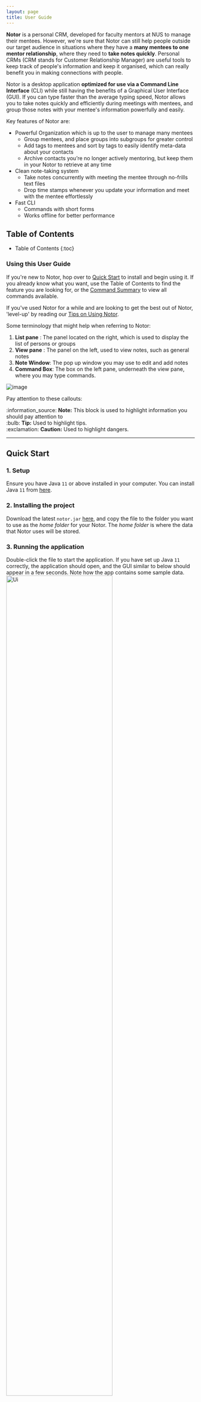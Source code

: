 ```yaml
---
layout: page
title: User Guide
---
```


**Notor** is a personal CRM, developed for faculty mentors at NUS to manage their mentees. However, we're sure that Notor can still help people outside our target audience in situations where they have a **many mentees to one mentor relationship**, where they need to **take notes quickly**. Personal CRMs (CRM stands for Customer Relationship Manager) are useful tools to keep track of people's information and keep it organised, which can really benefit you in making connections with people.

Notor is a desktop application **optimized for use via a Command Line Interface** (CLI) while still having the benefits of a Graphical User Interface (GUI). If you can type faster than the average typing speed, Notor allows you to take notes quickly and efficiently during meetings with mentees, and group those notes with your mentee's information powerfully and easily.

Key features of Notor are:

* Powerful Organization which is up to the user to manage many mentees
  * Group mentees, and place groups into subgroups for greater control
  * Add tags to mentees and sort by tags to easily identify meta-data about your contacts
  * Archive contacts you’re no longer actively mentoring, but keep them in your Notor to retrieve at any time
* Clean note-taking system
  * Take notes concurrently with meeting the mentee through no-frills text files
  * Drop time stamps whenever you update your information and meet with the mentee effortlessly
* Fast CLI
  * Commands with short forms
  * Works offline for better performance

<div style="page-break-after: always;"></div>

## Table of Contents
* Table of Contents
{:toc}

<div style="page-break-after: always;"></div>

### Using this User Guide

If you're new to Notor, hop over to [Quick Start](#quick-start) to install and begin using it. If you already know what you want, use the Table of Contents to find the feature you are looking for, or the [Command Summary](#command-summary) to view all commands available. 

If you've used Notor for a while and are looking to get the best out of Notor, 'level-up' by reading our [Tips on Using Notor](#tips-on-using-notor).

Some terminology that might help when referring to Notor:
1. **List pane** : The panel located on the right, which is used to display the list of persons or groups
2. **View pane** : The panel on the left, used to view notes, such as general notes
3. **Note Window**: The pop up window you may use to edit and add notes
4. **Command Box**: The box on the left pane, underneath the view pane, where you may type commands.

![image](images/NotorLabelled.png)

Pay attention to these callouts:

<div markdown="span" class="alert alert-info">:information_source: <strong>Note:</strong>
This block is used to highlight information you should pay attention to
</div>

<div markdown="span" class="alert alert-primary">:bulb: <strong>Tip:</strong>
Used to highlight tips.
</div>

<div markdown="span" class="alert alert-warning">:exclamation: <strong>Caution:</strong>
Used to highlight dangers.
</div>
<div style="page-break-after: always;"></div>

--------------------------------------------------------------------------------------------------------------------


<a name = "quick-start"></a>
## Quick Start
### 1. Setup
Ensure you have Java `11` or above installed in your computer. You can install Java `11` from [here](https://www.oracle.com/java/technologies/downloads/#java11-windows).
### 2. Installing the project
Download the latest `notor.jar` [here](https://github.com/AY2122S1-CS2103T-W08-1/tp/releases), and copy the file to the folder you want to use as the _home folder_ for your Notor. The *home folder* is where the data that Notor uses will be stored.

<div style="page-break-after: always;"></div>

### 3. Running the application
Double-click the file to start the application. If you have set up Java `11` correctly, the application should open, and the GUI similar to below should appear in a few seconds.
Note how the app contains some sample data. <br>
<img src="images/Ui.png" alt="Ui" width="75%" height="75%">

<div style="page-break-after: always;"></div>

### 4. Try Running Examples!

Type the command in the command box and press Enter to execute it. e.g. Typing **help** and pressing Enter will
open the help window. <br>

If you'd like a guided tour of a few of Notor's features, go to [Appendix: Tutorial](#tutorial) to try Notor out. We recommend this if you have never used Notor before.

Otherwise, you can jump right into it! Here are a few other commands you can try:

* `person /list` : Lists all contacts.
* `person 3 /delete` : Deletes the 3rd contact (contact with index number 3) shown in the current list.
* `person User /create` : Creates a person named User.
* `group Orbital /create` : Creates a group named Orbital.
* `person 3 /add g:Orbital` : Adds the person with index 3 to the group Orbital.
* `group /list` : Lists all groups.
* `group 1 /note` : Edits the group note for the group with index number 1.
* `group 1 /create n:Artemis` : Creates a subgroup Artemis inside the group with index number 1.
* `clear` : Deletes all contacts.
* `exit` : Exits the application. <br>

Refer to the [Command Breakdown](#features) below for more details on each command.

<div style="page-break-after: always;"></div>

--------------------------------------------------------------------------------------------------------------------

<a name = "features"></a>
## Command Breakdown
What follows is a detailed breakdown of all the commands Notor has available and what they do. All the commands have a shortened command format to make typing them easier.

<div markdown="block" class="alert alert-info">

**Notes about the command format:**<br>
* Words in `UPPER_CASE` are the parameters to be supplied by the user.<br>
  e.g. in `person /create n:NAME`, `NAME` is a parameter which can be used as `/create n:John Doe`.
* Round brackets `()` refer to COMPULSORY arguments.<br>
  e.g. `g:(GROUP_NAME)` means that the group name must be entered at that position.
* Items in square brackets are optional.<br>
  e.g. `n:NAME [g:GROUP_NAME]` can be used as `n:Elton g:Orbital` or as `n:Elton`.
* Items with `…`​ after them can be used multiple times including zero times, with a comma separating terms.<br>
  e.g. `[t/TAG…​]` can be used as ` ` (i.e. 0 times), `t:tag1, tag2, tag3` etc.
* Parameters can be in any order.<br>
  e.g. if the command specifies `g:GROUP_NAME sg:SUBGROUP_NAME`, `sg:SUBGROUP_NAME g:GROUP_NAME` is also acceptable.
* If a parameter is expected only once in the command, but you specified it multiple times, only the last occurrence of the parameter will be taken.<br>
  e.g. if you specify `p:12341234 p:56785678`, only `p:56785678` will be taken.
* Extraneous parameters for commands that do not take in parameters (such as `help`, `exit` and `clear`) will be ignored.<br>
  e.g. if the command specifies `help 123`, it will be interpreted as `help`.
</div>

<div style="page-break-after: always;"></div>

<a name = "general-command"></a>
### General Commands

#### _Viewing help_

Displays a summary of commands, as well as a link you can copy to get to this full user guide.

| Format      | What the command does          |
|-------------|--------------------------------|
| `help`      | Opens the help panel           |
| `h`         | Same as above                  |

<div markdown="span" class="alert alert-primary">:bulb: <strong>Tip:</strong>
You don't even need to use the help command to get help! If you type in a command with no arguments and the command requires arguments, the error message should help you come up with the right command.
</div>

#### _Clearing all entries_

Clears all entries from Notor. This means that all your contacts, as well as the groups you keep them in, will be removed.

| Format      | Short Format    |
|-------------|-----------------|
| `clear`     | `c`             |

<div markdown="span" class="alert alert-warning">:exclamation: <strong>Caution:</strong>
  Data will be deleted and **will not be saved**. The intended use of this
  command is to clear the dummy starting data, but you can also use it to reset your Notor from within the program.
</div>

<div style="page-break-after: always;"></div>

#### _Exiting the program_
Exits the program and saves your data.

| Format      | Short Format    |
|-------------|-----------------|
| `exit`      | `e`             |

<a name = "exporting-data"></a>
#### _Exporting data_

Exports all the data of Notor into a CSV file to Notor's home directory.

| Format   | Short Format |
|----------|--------------|
| `export` | `exp`        |

You can usually find the exported data in the home directory that contains Notor. The data file indicates the exported data, and the time and date when you exported the data.

<img src="images/Export.png" alt="export" width="10%" height="10%">

The data exported will be displayed as follows:

<img src="images/Exported.png" alt="exported" width="60%" height="60%">

<div style="page-break-after: always;"></div>

<a name = "person-command"></a>
### Working with people
The base functionality of Notor is allowing you to maintain notes on people who you mentor. These are the commands you can use with the `person` prefix to manage your contacts.

<div markdown="span" class="alert alert-warning">:exclamation: <strong>Caution:</strong>
The following commands only work when persons are listed in Notor (visible in the list pane).
</div> <br>

#### _Creating a person_

Creates a person's contact card within Notor. When creating this person, you can pass optional arguments to fill out more information about them in a single command.

| Format                                                                        | Example                                                                    | What the example does                                                                                                                                                                   |
|-------------------------------------------------------------------------------|----------------------------------------------------------------------------|-----------------------------------------------------------------------------------------------------------------------------------------------------------------------------------------|
| `person (NAME) /create [p:PHONE] [e:EMAIL] [t:TAG1,TAG2,...] [g:GROUP_INDEX]` | `person John Lim /create p:91119111 e:notor@notor.com t:scholar g:1` | Creates the contact `John Lim`, with a phone number of `9111911`, and email of `notor@notor.com`. John is tagged with `scholar` and belongs to the group at index `1`              |
| `p (NAME) /c [p:PHONE] [e:EMAIL] [t:TAG1,TAG2,...] [g:GROUP_INDEX]`           | `p Dhruv Chopra /c p:92229222 e:notor@notor.com t:AI, Crypto g:2`          | Creates the contact `Dhruv Chopra`, with a phone number of `9222922`, and email of `dhruv.chopra@u.nus.sg`. Dhruv is tagged with `AI` and `Crypto`, and belongs to the group at index `2` |


<div markdown="block" class="alert alert-info">:information_source: <strong>Notes on parameters:</strong>
* Creates a person with the `NAME`. This name cannot start with a number.
* Optional arguments:
  * `PHONE`: Phone number of the person.
  * `EMAIL`: Email of the person.
  * `TAG1,TAG2..`: Tag(s) that describe the person.
  * `GROUP_INDEX`: Index of the group in Notor to add the person to.
* The person cannot have the same name as someone else in the group.<p>
</div>

<div markdown="span" class="alert alert-primary">:bulb: <strong>Tip:</strong>
Notor minimizes what you need to remember. To add the person to a group, you need to have groups displayed in the list panel, so that you can select the group by its index instead of memorising and typing its name.
</div>

<div style="page-break-after: always;"></div>

#### _Adding a person to a group or subgroup_

Adds a person at the given index `INDEX` to a specified group. To add a person to a subgroup, include the subgroup parameter.

| Format                                                | Example                              | What the example does                                                                                  |
|-------------------------------------------------------|--------------------------------------|--------------------------------------------------------------------------------------------------------|
| `person (INDEX) /add (g:GROUP_NAME)`                  | `person 1 /add g:Orbital`            | Add the person at index `1` to the group `Orbital`                                                       |
| `p (INDEX) /a (g:GROUP_NAME)`                         | `p 2 /a g:Alumni`                    | Add the person at index `2` to the group `Alumni`                                                        |
| `person (INDEX) /add (g:GROUP_NAME sg:SUBGROUP_NAME)` | `person 3 /add g:Orbital sg:Artemis` | Add the person at index `3` to the subgroup `Artemis` which is contained within the group `Orbital`      |
| `p (INDEX) /a (g:GROUP_NAME sg:SUBGROUP_NAME)`        | `p 2 /a g:Alumni sg:Class 2010`      | Add the person at index `4` to the subgroup  `Class 2010`  which is contained within the group  `Alumni` |

<div markdown="span" class="alert alert-primary">:bulb: <strong>Tip:</strong>
Notor considers people within a subgroup as also being within the group that contains it (the supergroup). Hence, if you later try to [list all persons in group](#list-persons-in-group), anyone within a subgroup will also be listed.
</div>

<div style="page-break-after: always;"></div>

#### _Deleting a person_

Removes the contact and the data saved for a person from Notor.

| Format                  | Example            | What the example does         |
|-------------------------|--------------------|-------------------------------|
| `person (INDEX) /delete`| `person 1 /delete` | Deletes the person at index `1` |
| `p (INDEX) /d`          | `p 3 /d`           | Deletes the person at index `3` |

<div markdown="span" class="alert alert-warning">:exclamation: <strong>Caution:</strong>
Data will be deleted and **will not be saved**. Be careful when deleting people. You may prefer to [archive them](#archiving-people) or make a backup of your data first by [exporting the data](#exporting-data).
</div>

<div style="page-break-after: always;"></div>

#### _Editing a person_

Edits the data of the person at the index `INDEX` in the List Pane and replaces the fields specified with the new parameters.

| Format                                              | Example                                           | What the example does                                                                                          |
|-----------------------------------------------------|---------------------------------------------------|----------------------------------------------------------------------------------------------------------------|
| `person (INDEX) /edit [n:NAME] [p:PHONE] [e:EMAIL]` | `person 1 /edit n:Amira e:amira.hannah@gmail.com` | Changes the name of the person at index `1` to `Amira` and also change their email to `amira.hannah@gmail.com` |
| `p (INDEX) /e [n:NAME] [p:PHONE] [e:EMAIL]`         | `p 2 /e n:Tan See Kiat p:93339333`                | Change the name of the person at index `2` to `Tan See Kiat` and also change their phone number to `93339333`  |

<div markdown="block" class="alert alert-info">:information_source: <strong>Note:</strong>
* Please specify at least one field to be edited.
* Optional arguments:
  * `NAME`: Name of the person.
  * `PHONE`: Phone number of the person.
  * `EMAIL`: Email of the person.
* You cannot change the name of the person to the same name as someone else in the group.
</div>

#### _Removing a person from group_

Removes a person from a group or a subgroup. To remove a person from a subgroup, include the subgroup parameter along with the group it is under.

| Format                                                   | Example                                 | What the example does                                                                             |
|----------------------------------------------------------|-----------------------------------------|---------------------------------------------------------------------------------------------------|
| `person (INDEX) /remove (g:GROUP_NAME)`                  | `person 1 /remove g:Orbital`            | Remove the person at index  `1`  from the group  `Orbital`                                        |
| `p (INDEX) /r (g:GROUP_NAME)`                            | `p 2 /r g:Final Year Project`           | Remove the person at index `2` from the group `Final Year Project`                                |
| `person (INDEX) /remove (g:GROUP_NAME sg:SUBGROUP_NAME)` | `person 1 /remove g:Orbital sg:Group A` | Remove the person at index  `1`  from the group  `Group A` which is the subgroup of `Orbital`. The person is still in the group `Orbital`|
| `p (INDEX) /r (g:GROUP_NAME sg:SUBGROUP_NAME)`           | `p 2 /r g:Research sg:AI focus`         | Remove the person at index  `2`  from the group  `AI focus`  which is the subgroup of  `Research`. The person is still in the group `Research`|

#### _Taking notes for a person_

Opens a note window pop-up to take notes in.

<img src="images/PersonNote.png" alt="personNote" width="75%" height="75%">

| Format                 | Example          | What the example does                                          |
|------------------------|------------------|----------------------------------------------------------------|
| `person (INDEX) /note` | `person 1 /note` | Opens the note window which belongs to the person at index `1` |
| `p (INDEX) /n`         | `p 2 /n`         | Opens the note window which belongs to the person at index `2` |

<div markdown="span" class="alert alert-primary">:bulb: <strong>Tip:</strong>
For keyboard shortcuts within the note, you can reference [tips on using Notor](#tips-on-using-notor).
</div>
 
  
<div style="page-break-after: always;"></div>

#### _Clearing notes of a person_

Removes the note of the person at the given `INDEX` in the List Pane.

| Format                      | Example               | What the example does                       |
|-----------------------------|-----------------------|---------------------------------------------|
| `person (INDEX) /clearnote` | `person 1 /clearnote` | Removes the note of the person at index `1` |
| `p (INDEX) /cn`             | `p 2 /cn`             | Removes the note of the person at index `2` |

<div markdown="span" class="alert alert-warning">:exclamation: <strong>Caution:</strong>
Data will be deleted and **will not be saved**. Be careful.
</div>

#### _Tagging a person_

Add tags to an existing person. Please specify at least one tag to be added.

| Format                                  | Example                          | What the example does                                      |
|-----------------------------------------|----------------------------------|------------------------------------------------------------|
| `person (INDEX) /tag [t:TAG1,TAG2,...]` | `person 1 /tag t:friends,family` | Tag person with index  `1`  with  `friends`  and  `family` |
| `p (INDEX) /t [t:TAG1,TAG2,...]`        | `p 2 /t t:friday`                | Tag person with index `2` with `friday`                    |

<div markdown="block" class="alert alert-info">:information_source: <strong>Note:</strong><br>
What are tags? Well, tags can be used to flag information about a person that you want to highlight and find later. Tags are searchable, while notes are not. Some ideas of what you could use tags for are ... <br>
* Areas of interest the mentee has
* Graduation year
* Where they are currently or have previously worked
* Outstanding qualities they might have
* The day you usually meet this mentee

</div>
<div style="page-break-after: always;"></div>

#### _Untagging a person_

Removes tag(s) from an existing person.

| Format                                    | Example                            | What the example does                                                   |
|-------------------------------------------|------------------------------------|-------------------------------------------------------------------------|
| `person (INDEX) /untag [t:TAG1,TAG2,...]` | `person 1 /untag t:friends,family` | For the person at index  `1`, remove the tags  `friends`  and  `family` |
| `p (INDEX) /ut [t:TAG1,TAG2,...]`         | `p 2 /t ut:friday`                 | For the person at index  `2` , remove the tag `friday`                  |

#### _Clearing tags from a person_

Removes all the tags from an existing person. Use with caution.

| Format                      | Short Format     |
|-----------------------------|------------------|
| `person (INDEX) /cleartags` | `p (INDEX) /ct`  |



<a name = "archiving-people"></a>
### Archiving People
Archiving people allows you to only view the contacts you are actively managing, while still keeping the information
of older mentees within Notor. You might also want to view the [Export](#exporting-data) command. You can restore
archived mentees at any time.

#### _Archiving a person_
Archives a single person by their index.

<img src="images/personArchive.png" alt="personArchive" width="75%" height="75%">

| Format                  | Example           | What the example does          |
|-------------------------|-------------------|--------------------------------|
| `person (INDEX) /archive`| `person 1 /archive` | Archives the person at index `1` |
| `p (INDEX) /ar`          | `p 2 /ar`          | Archives the person at index `2` |

<div style="page-break-after: always;"></div>

#### _Archiving All_
Archives every person displayed in the list panel.

| Format   | Short Format |
|----------|--------------|
| `person /archive`| `person /ar`|


#### _Listing Archived Persons_
Shows the list of archived Persons.

<img src="images/archivePersonList.png" alt="archiveList" width="75%" height="75%">

| Format   | Short Format |
|----------|--------------|
| `person /listarchive` | `p /lar`|


<div style="page-break-after: always;"></div>

#### _Unarchiving_ 
Restores an archived person back to your person list in Notor.

| Format                    | Example        | What the example does                                        |
|---------------------------|----------------|--------------------------------------------------------------|
| `person (INDEX) /unarchive` | `p 1 /unarchive` | Restores archived person at index `1` back to your person list |
| `p (INDEX) /uar `           | `p 2 /uar`       | Restores archived person at index `2` back to your person list |

<div markdown="span" class="alert alert-warning">:exclamation: <strong>Caution:</strong>
You must be on the list of archived persons in order to use this command, as it needs the index of the person to unarchive.
</div>

<a name = "group-command"></a>

### Working with groups/subgroups
You can also create a group to organize people based on their common traits. In addition to groups, you can also create a subgroup
of a group to organize people based on a more specific category. 


<div markdown="block" class="alert alert-primary">:bulb: <strong>Tip:</strong>
You can sort your contacts in Notor by the group that they are in, as well as taking general notes 
on the group. A few ideas on how you can use groups are:

<ul>
  <li>Group people you tend to talk to together. When meeting them, you can sort your Notor by that group, so that you can reference just their contacts</li>
  <li>Group mentees with common interests. This makes it convenient if you want to reach out to all mentees with a certain shared interest</li>
  <li>Group mentees who you need to achieve certain checkpoints with. For example, if in your job as a mentor
    you must find out from every mentee a certain list of goals, you can put this checklist into Notor as a group note, then reference it as you contact each mentee.</li>
</ul>
</div>

<div markdown="span" class="alert alert-warning">:exclamation: <strong>Caution:</strong>
All group commands except **Creating a group** will only work when groups or subgroups are listed.
</div>

<div style="page-break-after: always;"></div>

#### _Creating a group_

Creates a group.

| Format                     | Example               | What the example does         |
|----------------------------|-----------------------|-------------------------------|
| `group (GROUP_NAME) /create` | `group Orbital /create` | Creates a group named `Orbital` |
| `g (GROUP_NAME) /c`          | `g FYP /c`              | Creates a group named `FYP`     |

<div markdown="block" class="alert alert-info">:information_source: <strong>Note:</strong>
  * You cannot create a group with name starting with a number, and may contain `-` or `.` characters
  * The new group must not have a same name with other existing groups.
</div>

<div markdown="span" class="alert alert-primary">:bulb: <strong>Tip:</strong>
You can execute this command no matter what list is in the List Pane.
</div>

<div style="page-break-after: always;"></div>

#### _Deleting a group_

Deletes an existing group at the index `INDEX` specified.

| Format                | Example         | What the example does       |
|-----------------------|-----------------|-----------------------------|
| `group (INDEX) /delete` | `group 1 /delete` | Deletes the group at index `1`|
| `g (INDEX) /d`         | `group 2 /d`      | Deletes the group at index `2`|

<div markdown="span" class="alert alert-warning">:exclamation: <strong>Caution:</strong>
  You can only execute this command when groups are listed in the list pane.
</div>

#### _Creating a subgroup_

Creates a new subgroup.

| Format                                | Example                   | What the example does                                    |
|---------------------------------------|---------------------------|----------------------------------------------------------|
| `group (INDEX) /create n:SUBGROUP_NAME` | `group 1 /create n:Artemis` | Creates a new subgroup named `Artemis` in group at index `1` |
| `g (INDEX) /c n:SUBGROUP_NAME`         | `g 2 /create n:Year2`       | Creates a new subgroup named `Year2` in group at index `2`    |

<div markdown="block" class="alert alert-info">:information_source: <strong>Note:</strong>
  * This name cannot start with a number, and may contain `-` or `.` characters.
  * The new subgroup must not have the same name as other existing subgroups in the same group.
</div>

<div style="page-break-after: always;"></div>

#### _Adding notes to a group or subgroup_

Opens a pop-up a note window to add note to group or subgroup.

| Format              | Example       | What the example does                                                        |
|---------------------|---------------|------------------------------------------------------------------------------|
| `group (INDEX) /note` | `group 1 /note` | Opens a pop-up window where you can edit notes for group/subgroup at index `1` |
| `group (INDEX) /n`   | `g 2 /n`        | Opens a pop-up window where you can edit notes for group/subgroup at index `2` |

<div markdown="span" class="alert alert-info">:bulb: <strong>Tip:</strong>
You can open add notes to multiple groups at the same time by executing the command multiple times.
</div>

#### _Clearing notes of a group or subgroup_

Removes note of an existing group or subgroup.

| Format                   | Example            | What the example does                         |
|--------------------------|--------------------|-----------------------------------------------|
| `group (INDEX) /clearnote` | `group 1 /clearnote` | Removes the note of group/subgroup at index `1` |
| `g (INDEX) /cn`            | `g 2 /cn`           | Removes the note of group/subgroup at index `2` |

<div style="page-break-after: always;"></div>

## Filtering with Notor

Sometimes, you will want to view all people, groups, subgroups to understand what you have saved in your Notor. 
At other times, you will want to find those which fit into certain parameters. Here are the ways to view a subset of your data.

### List

List can show all persons, groups, subgroups which you have added to Notor.
It can also list archived persons: see [Archiving People](#archiving-people).

#### _Listing all persons_

Lists all persons in the list panel.


| Format       | What the command does |
|--------------|-----------------------|
| `person /list` | List all persons      |
| `p /l`        | List all persons      |

<div style="page-break-after: always;"></div>

#### _Listing all groups_

Lists all groups in the list panel.


| Format      | What the command does          |
|-------------|--------------------------------|
| `group /list` | Lists all groups in list panel |
| `g /l`        | Lists all groups in list panel |

<div style="page-break-after: always;"></div>

<a name = "list-persons-in-group"></a>
#### _Listing all persons in a group or subgroup_

Lists all persons in that group or subgroup.<br>

| Format               | Example        | What the example does                         |
|----------------------|----------------|-----------------------------------------------|
| `person (INDEX) /list` | `person 2 /list` | List all persons in group/subgroup at index `2` |
| `p (INDEX) /l`         | `p 3 /list`      | List all persons in group/subgroup at index `3` |


<div markdown="block" class="alert alert-info">:information_source: <strong>Note:</strong>
  * Only works if you have listed out all groups or subgroups in Notor.
  * Lists all persons of a group or subgroup that is at the given `INDEX`.
  * Do not confuse this with the list all subgroups command, whose first command word is `group`.
</div>

<div markdown="span" class="alert alert-warning">:exclamation: <strong>Caution:</strong>
Only works if you have listed out all groups or subgroups in Notor.
</div>

#### _Listing all subgroups in a group_

Lists all the subgroups within a group.

| Format              | Example       | What the example does                   |
|---------------------|---------------|-----------------------------------------|
| `group (INDEX) /list` | `group 3 /list` | Lists all subgroups of group at index `3` |
| `g (INDEX) /l`        | `g 2 /l`        | Lists all subgroups of group at index `2` |

<div markdown="span" class="alert alert-warning">:exclamation: <strong>Caution:</strong>
Do not confuse this with the list all persons in a group command, whose first command word is <code>person</code>.
</div> <br>

<div style="page-break-after: always;"></div>

### Find

Find allows you to obtain the results that match with the keyword specified. You can filter in this way on people, groups, and subgroups. In addition, you may add additional parameters to your search, in order to narrow the search further.

#### _Finding persons_

Finds all persons that match your search term. You may search for substrings within a persons name, or for tags the user must be tagged with. If you specify multiple search terms, only those people which match ALL criteria will be returned.

| Format                                        | Example                        | What the example does                                                  |
|-----------------------------------------------|--------------------------------|------------------------------------------------------------------------|
| `person /find [n:NAME_QUERY] [t:TAG1, TAG2...]` | `person /find n:Elton t:CS2103T` | Find all persons that that match `Elton` with tag that match `CS2103T` |
| `p /f [n:NAME_QUERY] [t:TAG1, TAG2...] `        | `p /f t:SWE`                     | Find all persons with tag that match `SWE`                             |

<div markdown="block" class="alert alert-info">:information_source: <strong>Note:</strong>
  * Finds all persons that match with given `NAME_QUERY`, or are tagged with the tags specified.
  * The query for the name will match if the string exists within the name, regardless of case: `jo` will match `John` and `joanne`.
  * Tags must be spelled exactly. You may specify more than one tag.
  * While the parameters have been marked optional, you must specify at least one of the parameters if you want to filter the results.
</div>

<div style="page-break-after: always;"></div>

#### _Finding groups or subgroups_

Finds all the groups/subgroups with the keyword specified. This will search for the keyword within the group's name.
Use after you have listed out all groups or subgroups.

| Format                   | Example               | What the example does                             |
|--------------------------|-----------------------|---------------------------------------------------|
| `group /find n:QUERY_NAME` | `group /find n:Artemis` | Finds all the groups/subgroups that match `Artemis` |
| `g /f n:QUERY_NAME`        | `g /f n:CS2103`         | Finds all the groups/subgroups that match `CS2103`  |

<div markdown="block" class="alert alert-info">:information_source: <strong>Note:</strong>
  * Finds all the groups/subgroups that match the `KEYWORD`.
  * Substrings will match: `art` will match `Art Jammers`, `Smart cookie`, and `Artemis`
</div>

## Miscellaneous information

### Saving the data

Notor data are saved in the hard disk automatically after any command that changes the data. There is no need to save manually.

### Editing the data file

Notor data are saved as a JSON file in Notor's Directory. Advanced users are welcome to update data
directly by editing that data file.

<div markdown="span" class="alert alert-warning">:exclamation: <strong>Caution:</strong>
If your changes to the data file makes its format invalid, Notor will 
discard all data and start with an empty data file at the next run.
</div>


<div style="page-break-after: always;"></div>

--------------------------------------------------------------------------------------------------------------------

<a name = "tips-on-using-notor"></a>

## Tips on Using Notor

### Keeping Track of Successfully Executed Command History
Notor keeps tracks of successfully executed commands in the current instance,  allowing you to navigate through with Up arrow key starting from the most recent command.
Users can also use the Down arrow key to navigate back to the more recent command when they are navigating with Up arrow key.

### Keyboard Shortcuts
Notor has keyboard shortcuts to give you added convenience and allow you to control Notor using your keyboard alone. Here are the shortcuts we have available.

####Pop-Up Window

You can navigate the buttons in a pop-up window using the arrow keys. On Windows and Linux, 
select the button by pressing enter; on MacOS, press space.

#### Shortcut Keys for Note Window

Shortcut Key            | Linux/Window                                   | MacOS
------------------------|------------------------------------------------|---------------------------------------
**TimeStamp**           | `Ctrl + T`                                     | `Cmd + T`
**Save**                | `Ctrl + S`                                     | `Cmd + S`
**Quit without Saving** | `Ctrl + W`                                     | `Cmd + W`
**Save and Quit**       | `Ctrl + Q`                                     | `Cmd + Q`

<div markdown="block" class="alert alert-info">:information_source: <strong>Note:</strong>
* <strong>Timestamp: </strong> shortcut key types the current date and time in Note Window in this format <code>E, MMM dd yyyy HH:mm"</code>. <br>
* Example: `Fri., Oct. 22 2021 00:07`
</div>

<div style="page-break-after: always;"></div>

<a name = "command-summary"></a>

## Command Summary

<div markdown="block" class="alert alert-info">:information_source: <strong>Note:</strong>
* Round brackets `()` refer to COMPULSORY arguments.
* Square brackets `[]` refer to optional arguments.
</div>

### General
Refer to the details of the general commands [here](#general-command).

Action     | Format   | Short Format
-----------|----------|----------
**Help**   | `help`   | `h`
**Exit**   | `exit`   | `e`
**Clear**  | `clear`  | `c`
**Export** | `export` | `exp`


### Person
Refer to the details of Person commands [here](#person-command).

--------------------------------------------------------------------------------------------------------------------

Action                    | Format                                                                        | Short Format
--------------------------|-------------------------------------------------------------------------------|--------------------------------------------------------------------
**Create**                | `person (NAME) /create [p:PHONE] [e:EMAIL] [t:TAG1,TAG2,...] [g:GROUP_INDEX]` | `p (NAME) /c [p:phone] [e:email] [t:TAG1,TAG2,...] [g:GROUP_INDEX]`
**Edit**                  | `person (INDEX) /edit [n:NAME] [p:PHONE] [e:EMAIL]`                           | `p (INDEX) /e [n:NAME] [p:phone] [e:email]`
**Delete**                | `person (INDEX) /delete`                                                      | `p (INDEX) /d`
**Add Group**             | `person (INDEX) /add (g:GROUP_NAME) `                                         | `p (INDEX) /a (g:GROUP_NAME)`
**Add SubGroup**          | `person (INDEX) /add (g:GROUP_NAME sg:SUBGROUP_NAME) `                        | `p (INDEX) /a (g:GROUP_NAME sg:SUBGROUP_NAME)`
**Remove Group**          | `person (INDEX) /remove (g:GROUP_NAME) `                                      | `p (INDEX) /r (g:GROUP_NAME)`
**Remove SubGroup**       | `person (INDEX) /remove (g:GROUP_NAME sg:SUBGROUP_NAME) `                     | `p (INDEX) /r (g:GROUP_NAME sg:SUBGROUP_NAME)`
**Note**                  | `person (INDEX) /note`                                                        | `p (INDEX) /n`
**Clear Note**            | `person (INDEX) /clearnote`                                                   | `p (INDEX) /cn`
**Tag**                   | `person (INDEX) /tag [t:TAG1,TAG2,...]`                                       | `p (INDEX) /t [t:TAG1,TAG2,...]`
**Untag**                 | `person (INDEX) /untag [t:TAG1,TAG2,...]`                                     | `p (INDEX) /ut [t:TAG1,TAG2,...]`
**Clear Tags**            | `person (INDEX) /cleartags`                                                   | `p (INDEX) / ct`
**List Persons**          | `person /list`                                                                | `p /l`
**List Persons in Group or SubGroup** | `person (INDEX) /list`                                            | `p [INDEX] /l`
**Find**                  | `person /find (n:QUERY)`                                                      | `p /f (n:QUERY)`
**Archive**               | `person (INDEX) /archive`                                                     | `p (INDEX) /ar`
**Archive All**           | `person /archive`                                                             | `p /ar`
**List Archived Persons**       | `person /listarchive`                                                           | `p /lar`
**Unarchive**             | `person (INDEX) /unarchive`                                                   | `p (INDEX) /uar`

<div markdown="block" class="alert alert-warning">:exclamation: <b>Caution:</b>
For the <b>Add</b> and <b>Remove</b> commands, please make sure that the <code>GROUP_NAME</code> is typed exactly as how it is spelt on
the card.

</div>

<div markdown="block" class="alert alert-info">:information_source: <strong>Note:</strong>

  * For the <strong>Create</strong> and <strong>List</strong> commands, if you want to automatically add them to a group, 
    please use the <b>List</b> command to make sure the <code>Group</code> you want to use the command on is displayed 
    before using them via <code>GROUP_INDEX</code>.
  * For the <b>List</b> commands, to view list of persons in a particular subgroup, you should first use <b>List</b> 
    command to list out all the subgroups in a Group you want to view, then list out the persons inside that subgroup 
    by <b>List</b> command with the <code>GROUP_INDEX</code> you want to list out.

</div>

<div style="page-break-after: always;"></div>

### Group
Refer to the details of the group commands [here](#group-command).

Action                 | Format                                         | Short Format
-----------------------|------------------------------------------------|---------------------------------------
**Create Group**       | `group (GROUP_NAME) /create` | `g (GROUP_NAME) /c`
**Create Subgroup**    | `group (INDEX) /create n:SUBGROUP_NAME`        | `g (INDEX) /c n:SUBGROUP_NAME`
**Delete**             | `group (INDEX) /delete`                        | `g (INDEX) /d`
**Note**               | `group (INDEX) /note`                          | `g (INDEX) /n`
**List Groups**        | `group /list`                                  | `g /l`
**List Out Subgroups** | `group (INDEX) /list`                          | `g (INDEX) /l`
**Find**               | `group /find (n:QUERY)`                        | `g /f (n:QUERY)`

<div markdown="span" class="alert alert-warning">:exclamation: <strong>Caution:</strong>
Before using the group actions, remember to use <code>g /list</code> or <code>g /find</code> 
to change the list display so that you can access the indexes of the group.
</div>

<div markdown="span" class="alert alert-info">:information_source: <strong>Note:</strong>
For the <b>List</b> command, the <code>INDEX</code> argument can be either a <code>Group</code> or a <code>Person</code>, 
depending on what is in the list display.
You can change the list display using <code>person /list</code> or <code>group /list</code>.
</div>


<div style="page-break-after: always;"></div>

## FAQ

**Q**: How do I transfer my data to another Computer?<br>
**A**: Install the app in the other computer and overwrite the empty data file it creates with the file that contains
the data of your previous Notor home folder.

## What's next!

In the future, we would like to implement these features to enhance the experiences of mentors in using Notor:
  * View command for the viewing pane to support viewing other types of notes and command summary through the help command.
  * Different UI settings for the users to choose the color scheme they prefer.
  * Expand help window to improve user's experience in looking for help.
  * Import command to support importing data from CSV into Notor.
  * Tagging for groups.
  * And...more! Feel free to contact the team and share your suggestions at e0588244@u.nus.edu.

<div style="page-break-after: always;"></div>

<a name = "tutorial"></a>
## Appendix: Tutorial

When you open Notor for the first time, you will see some dummy data for you to test out commands on. You can try out these commands sequentially to get familiar with Notor:

1. **`person /list`** : First, type this in to list all the people you have saved as contacts.

   <img src="images/Example1.png" alt="example1" width="75%" height="75%">

2. **`person 3 /delete`** : Use this command to delete the 3rd contact you have saved in Notor. This is the one listed at the 3rd index. In the example below `Charlotte Oliviero` will be removed.

   <img src="images/Example2.png" alt="example2" width="75%" height="75%">

3. **`person User /create`** : To create a new contact person, type in this command. You can replace `User` with a name of your choice.

   <img src="images/Example3.png" alt="example3" width="75%" height="75%">

4. **`group CS2103T /create`** : To create a new group, type in this command. You can replace `CS2103T` with any group
   name you want.
   <img src="images/Example4.png" alt="example4" width="75%" height="75%">

5. **`person 3 /add g:CS2103T`** : Now, if you want to add the person with index `3` to the group `CS2103T`. In the example shown below, the user named `David Li` will be added to the group `CS2103T`.
   <img src="images/Example5.png" alt="example5" width="75%" height="75%">

6. **`group /list`** : To refer to the current group list, you can simply type in this command.
   <img src="images/Example6.png" alt="example6" width="75%" height="75%">

7. **`group 1 /note`** : Edit the notes of the group with index number `1` with this command -- in the example below, `Orbital` is the group you will take notes on

   <img src="images/Example7.png" alt="example7" width="75%" height="75%">
   When the note window pops up, you can type whatever you like. Use the keyboard shortcut `Ctrl + T` to drop the timestamp you opened the note. When you are done, press `Ctrl + Q` to exit the note window and save what you wrote.

8. **`group 1 /create n:Gemini`** : This command creates a new subgroup inside the group at index `1`. In the following example, a new subgroup called `Orbital_Gemini` is created from the parent group `Orbital`. The syntax `n:` is to indicate the **name** of the subgroup you have created.

    <img src="images/Example8.png" alt="example8" width="75%" height="75%">

9. Test out whatever commands you like. When you're done...

10. **`clear`** : Type this and hit enter to remove all the dummy data prepared for you.

     <img src="images/Example9.png" alt="example9" width="75%" height="75%"> <br>
     This will delete every contact and group in the list. A warning window will ask you to confirm your decision <br>

     <img src="images/Example10.png" alt="example10" width="35%" height="15%">

11. **`exit`** : Finally, type in this command to exit the application and save all your data. <br>


And that concludes this short tutorial. Check out [Command Breakdown](#features) above for more details on each command.
